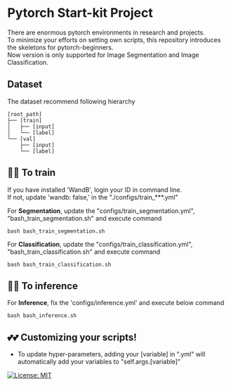 # Pytorch Start-kit Project
There are enormous pytorch environments in research and projects. <br/>
To minimize your efforts on setting own scripts, this repository introduces the skeletons for pytorch-beginners. <br/>
Now version is only supported for Image Segmentation and Image Classification.


## Dataset
The dataset recommend following hierarchy

```
[root_path]
├── [train]
│   ├── [input]
│   └── [label]
└── [val]
    ├── [input]
    └── [label]
```

## 🚅🚅 To train

If you have installed 'WandB', login your ID in command line.<br>
If not, update 'wandb: false,' in the "./configs/train_***.yml"

For <b>Segmentation</b>, update the "configs/train_segmentation.yml", "bash_train_segmentation.sh" and execute command
```
bash bash_train_segmentation.sh
```

For <b>Classification</b>, update the "configs/train_classification.yml", "bash_train_classification.sh" and execute command
```
bash bash_train_classification.sh
```


## 🚓🚓 To inference

For <b>Inference</b>, fix the 'configs/inference.yml' and execute below command
```
bash bash_inference.sh
```


## 💕💕 Customizing your scripts!
- To update hyper-parameters, adding your [variable] in ".yml" will automatically add your variables to "self.args.[variable]"


[![License: MIT](https://img.shields.io/badge/License-MIT-green.svg)](https://opensource.org/licenses/MIT)